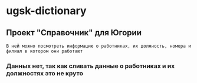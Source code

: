 # ugsk-dictionary

## Проект "Справочник" для Югории
```
В ней можно посмотреть информацию о работниках, их должность, номера и филиал в котором они работают
```

### Данных нет, так как сливать данные о работниках и их должностях это не круто

